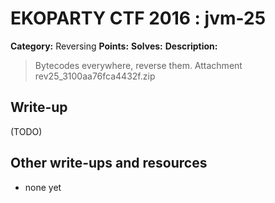 # EKOPARTY CTF 2016 : jvm-25

**Category:** Reversing
**Points:**
**Solves:**
**Description:**

> Bytecodes everywhere, reverse them.  Attachment rev25_3100aa76fca4432f.zip


## Write-up

(TODO)

## Other write-ups and resources

* none yet

